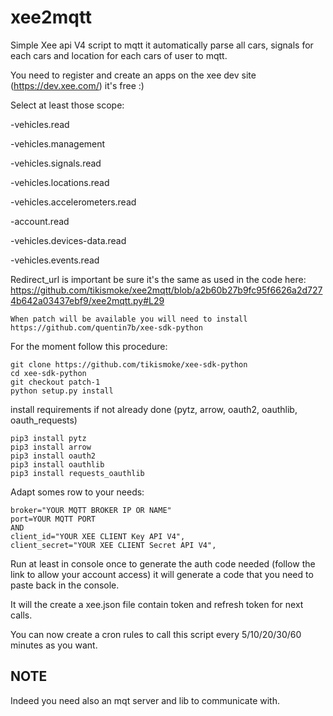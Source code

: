 # xee2mqtt
Simple Xee api V4 script to mqtt it automatically parse all cars, signals for each cars and location for each cars of user to mqtt.

You need to register and create an apps on the xee dev site (https://dev.xee.com/) it's free :)

Select at least those scope:
 
-vehicles.read

-vehicles.management

-vehicles.signals.read

-vehicles.locations.read

-vehicles.accelerometers.read

-account.read

-vehicles.devices-data.read

-vehicles.events.read

Redirect_url is important be sure it's the same as used in the code here:
https://github.com/tikismoke/xee2mqtt/blob/a2b60b27b9fc95f6626a2d7274b642a03437ebf9/xee2mqtt.py#L29

`When patch will be available you will need to install https://github.com/quentin7b/xee-sdk-python`

For the moment follow this procedure:

```
git clone https://github.com/tikismoke/xee-sdk-python
cd xee-sdk-python
git checkout patch-1
python setup.py install
```

install requirements if not already done (pytz, arrow, oauth2, oauthlib, oauth_requests)


```
pip3 install pytz
pip3 install arrow
pip3 install oauth2
pip3 install oauthlib
pip3 install requests_oauthlib
```

Adapt somes row to your needs:

```
broker="YOUR MQTT BROKER IP OR NAME"
port=YOUR MQTT PORT
AND
client_id="YOUR XEE CLIENT Key API V4", 
client_secret="YOUR XEE CLIENT Secret API V4", 
```


Run at least in console once to generate the auth code needed (follow the link to allow your account access) it will generate a code that you need to paste back in the console.

It will the create a xee.json file contain token and refresh token for next calls.

You can now create a cron rules to call this script every 5/10/20/30/60 minutes as you want.


NOTE
----

Indeed you need also an mqt server and lib to communicate with.
